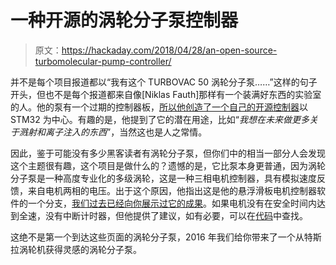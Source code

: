 # 一种开源的涡轮分子泵控制器

> 原文：<https://hackaday.com/2018/04/28/an-open-source-turbomolecular-pump-controller/>

并不是每个项目报道都以“我有这个 TURBOVAC 50 涡轮分子泵……”这样的句子开头，但也不是每个报道都来自像[Niklas Fauth]那样有一个装满好东西的实验室的人。他的泵有一个过期的控制器板，[所以他创造了一个自己的开源控制器](https://hackaday.io/project/156682-open-source-turbomolecular-pump-controller)以 STM32 为中心。有趣的是，他提到了它的潜在用途，比如“*我想在未来做更多关于溅射和离子注入的东西*”，当然这也是人之常情。

因此，鉴于可能没有多少黑客读者有涡轮分子泵，但你们中的相当一部分人会发现这个主题很有趣，这个项目是做什么的？遗憾的是，它比泵本身更普通，因为涡轮分子泵是一种高度专业化的多级涡轮，这是一种三相电机控制器，具有模拟速度反馈，来自电机两相的电压。出于这个原因，他指出这是他的悬浮滑板电机控制器软件的一个分支，[我们过去已经向你展示过它的成果](https://hackaday.com/2017/12/03/boxes-form-an-orderly-queue-behind-the-armchair/)。如果电机没有在安全时间内达到全速，没有中断计时器，但他提供了建议，如有必要，可以在[代码](https://github.com/NiklasFauth/stm32-turbotronik)中查找。

这绝不是第一个到达这些页面的涡轮分子泵，2016 年我们给你带来了一个从特斯拉涡轮机获得灵感的涡轮分子泵。